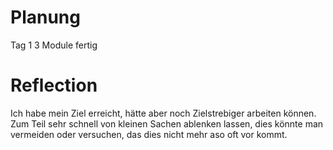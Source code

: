 # Planung 
Tag 1 3 Module fertig
# Reflection
Ich habe mein Ziel erreicht, hätte aber noch Zielstrebiger arbeiten können. Zum Teil sehr schnell von kleinen Sachen ablenken lassen, dies könnte man vermeiden oder versuchen, das dies nicht mehr aso oft vor kommt.
